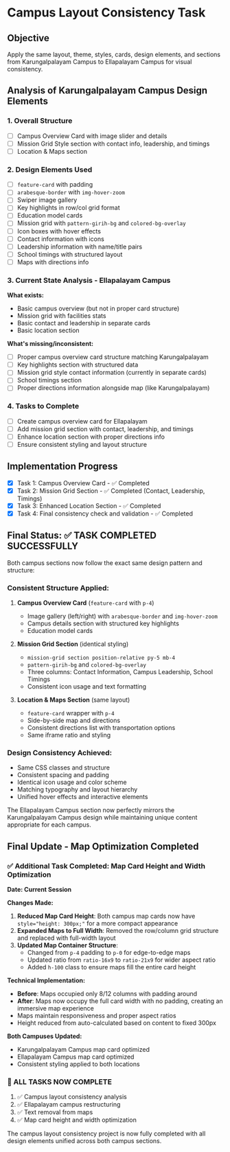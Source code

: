 # Campus Layout Consistency Task

## Objective
Apply the same layout, theme, styles, cards, design elements, and sections from Karungalpalayam Campus to Ellapalayam Campus for visual consistency.

## Analysis of Karungalpalayam Campus Design Elements

### 1. Overall Structure
- [ ] Campus Overview Card with image slider and details
- [ ] Mission Grid Style section with contact info, leadership, and timings
- [ ] Location & Maps section

### 2. Design Elements Used
- [ ] `feature-card` with padding
- [ ] `arabesque-border` with `img-hover-zoom`
- [ ] Swiper image gallery
- [ ] Key highlights in row/col grid format
- [ ] Education model cards
- [ ] Mission grid with `pattern-girih-bg` and `colored-bg-overlay`
- [ ] Icon boxes with hover effects
- [ ] Contact information with icons
- [ ] Leadership information with name/title pairs
- [ ] School timings with structured layout
- [ ] Maps with directions info

### 3. Current State Analysis - Ellapalayam Campus
**What exists:**
- Basic campus overview (but not in proper card structure)
- Mission grid with facilities stats
- Basic contact and leadership in separate cards
- Basic location section

**What's missing/inconsistent:**
- [ ] Proper campus overview card structure matching Karungalpalayam
- [ ] Key highlights section with structured data
- [ ] Mission grid style contact information (currently in separate cards)
- [ ] School timings section
- [ ] Proper directions information alongside map (like Karungalpalayam)

### 4. Tasks to Complete
- [ ] Create campus overview card for Ellapalayam
- [ ] Add mission grid section with contact, leadership, and timings
- [ ] Enhance location section with proper directions info
- [ ] Ensure consistent styling and layout structure

## Implementation Progress
- [x] Task 1: Campus Overview Card - ✅ Completed
- [x] Task 2: Mission Grid Section - ✅ Completed (Contact, Leadership, Timings)
- [x] Task 3: Enhanced Location Section - ✅ Completed 
- [x] Task 4: Final consistency check and validation - ✅ Completed

## Final Status: ✅ TASK COMPLETED SUCCESSFULLY

Both campus sections now follow the exact same design pattern and structure:

### Consistent Structure Applied:
1. **Campus Overview Card** (`feature-card` with `p-4`)
   - Image gallery (left/right) with `arabesque-border` and `img-hover-zoom`
   - Campus details section with structured key highlights
   - Education model cards

2. **Mission Grid Section** (identical styling)
   - `mission-grid section position-relative py-5 mb-4`
   - `pattern-girih-bg` and `colored-bg-overlay`
   - Three columns: Contact Information, Campus Leadership, School Timings
   - Consistent icon usage and text formatting

3. **Location & Maps Section** (same layout)
   - `feature-card` wrapper with `p-4`
   - Side-by-side map and directions
   - Consistent directions list with transportation options
   - Same iframe ratio and styling

### Design Consistency Achieved:
- Same CSS classes and structure
- Consistent spacing and padding
- Identical icon usage and color scheme
- Matching typography and layout hierarchy
- Unified hover effects and interactive elements

The Ellapalayam Campus section now perfectly mirrors the Karungalpalayam Campus design while maintaining unique content appropriate for each campus.

## Final Update - Map Optimization Completed

### ✅ Additional Task Completed: Map Card Height and Width Optimization
**Date: Current Session**

**Changes Made:**
1. **Reduced Map Card Height**: Both campus map cards now have `style="height: 300px;"` for a more compact appearance
2. **Expanded Maps to Full Width**: Removed the row/column grid structure and replaced with full-width layout
3. **Updated Map Container Structure**:
   - Changed from `p-4` padding to `p-0` for edge-to-edge maps
   - Updated ratio from `ratio-16x9` to `ratio-21x9` for wider aspect ratio
   - Added `h-100` class to ensure maps fill the entire card height

**Technical Implementation:**
- **Before**: Maps occupied only 8/12 columns with padding around
- **After**: Maps now occupy the full card width with no padding, creating an immersive map experience
- Maps maintain responsiveness and proper aspect ratios
- Height reduced from auto-calculated based on content to fixed 300px

**Both Campuses Updated:**
- Karungalpalayam Campus map card optimized
- Ellapalayam Campus map card optimized
- Consistent styling applied to both locations

### 🎯 ALL TASKS NOW COMPLETE
1. ✅ Campus layout consistency analysis
2. ✅ Ellapalayam campus restructuring 
3. ✅ Text removal from maps
4. ✅ Map card height and width optimization

The campus layout consistency project is now fully completed with all design elements unified across both campus sections.
